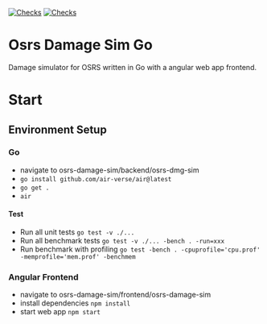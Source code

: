 [![Checks](https://github.com/Maurits825/osrs-damage-sim-go/actions/workflows/osrs-dmg-sim-test.yml/badge.svg)](https://github.com/Maurits825/osrs-damage-sim-go/actions/workflows/osrs-dmg-sim-test.yml) [![Checks](https://github.com/Maurits825/osrs-damage-sim-go/actions/workflows/web-app-test.yml/badge.svg)](https://github.com/Maurits825/osrs-damage-sim-go/actions/workflows/web-app-test.yml)

# Osrs Damage Sim Go
Damage simulator for OSRS written in Go with a angular web app frontend.

# Start

## Environment Setup
### Go
- navigate to osrs-damage-sim/backend/osrs-dmg-sim
- `go install github.com/air-verse/air@latest`
- `go get .`
- `air`
#### Test
- Run all unit tests `go test -v ./...`
- Run all benchmark tests `go test -v ./... -bench . -run=xxx`
- Run benchmark with profiling `go test -bench . -cpuprofile='cpu.prof' -memprofile='mem.prof' -benchmem`

### Angular Frontend
- navigate to osrs-damage-sim/frontend/osrs-damage-sim
- install dependencies `npm install`
- start web app `npm start`
